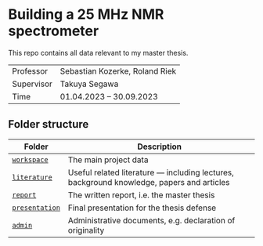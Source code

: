 # Building a 25 MHz NMR spectrometer

This repo contains all data relevant to my master thesis.

|            |                                |
| ---------- | ------------------------------ |
| Professor  | Sebastian Kozerke, Roland Riek |
| Supervisor | Takuya Segawa                  |
| Time       | 01.04.2023 – 30.09.2023        |

## Folder structure

| Folder                         | Description                                                                               |
| ------------------------------ | ----------------------------------------------------------------------------------------- |
| [`workspace`](workspace)       | The main project data                                                                     |  |
| [`literature`](literature)     | Useful related literature — including lectures, background knowledge, papers and articles |
| [`report`](report)             | The written report, i.e. the master thesis                                                |
| [`presentation`](presentation) | Final presentation for the thesis defense                                                 |
| [`admin`](admin)               | Administrative documents, e.g. declaration of originality                                 |
